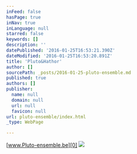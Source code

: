 ```yaml
---
inFeed: false
hasPage: true
inNav: true
inLanguage: null
starred: false
keywords: []
description: ''
datePublished: '2016-01-25T16:53:21.390Z'
dateModified: '2016-01-25T16:53:20.891Z'
title: 'Pluto&Hathor'
author: []
sourcePath: _posts/2016-01-25-pluto-ensemble.md
published: true
authors: []
publisher:
  name: null
  domain: null
  url: null
  favicon: null
url: pluto-ensemble/index.html
_type: WebPage

---
```

[www.Pluto-ensemble.be][0]
![](https://the-grid-user-content.s3-us-west-2.amazonaws.com/c0219f04-5b80-4ef9-880a-d5d92f2aee41.jpg)

# 

[0]: https://thegrid.ai/pluto-ensemble/